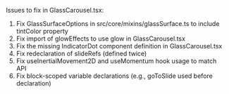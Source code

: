 Issues to fix in GlassCarousel.tsx:
1. Fix GlassSurfaceOptions in src/core/mixins/glassSurface.ts to include tintColor property
2. Fix import of glowEffects to use glow in GlassCarousel.tsx
3. Fix the missing IndicatorDot component definition in GlassCarousel.tsx
4. Fix redeclaration of slideRefs (defined twice)
5. Fix useInertialMovement2D and useMomentum hook usage to match API
6. Fix block-scoped variable declarations (e.g., goToSlide used before declaration)
